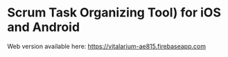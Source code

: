 
# Scrum Task Organizing Tool) for iOS and Android

Web version available here: https://vitalarium-ae815.firebaseapp.com

